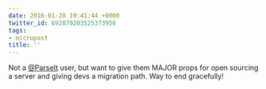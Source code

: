 ```yaml
---
date: 2016-01-28 19:41:44 +0000
twitter_id: 692870203525373956
tags:
- micropost
title: ''
---
```


Not a [@ParseIt](https://twitter.com/ParseIt) user, but want to give them MAJOR props for open sourcing a server and giving devs a migration path. Way to end gracefully!
